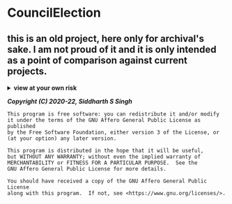 # CouncilElection

## this is an old project,  here only for archival's sake. I am not proud of it and it is only intended as a point of comparison against current projects. 

<details>
<summary><strong>view at your own risk</strong></summary>
This is the election suite that I created for my school's student council election.

FileIO.java is a common class file across all the programs.
Since *I* wrote it, I highly do not recommend you use it in your own programs. [IT DOES, HOWEVER, WORK.]

The principle on which FileIO.java operates is to load a file into an ArrayList, then perform all operations on this ArrayList, then dump the file's contents back into the file.

DBCreator is a program to create a database in a stripped down, XML-like language. It has a simple structure, tho it does get hard to read, and the structure is explained in a comment at the starting of the supplied test file.

candidateData is a data storage class for storing candidate data. It maintains a record of candidate name, the number of votes, the position of that candidate, and the serial number of the candidate for a specific position.

electionPrg is the main election program. It reads from the file, conducts the election by dynamically creating a ton of candidateData objects and a form to accept votes, then dumps everything back into the file.

Results Display is a very simple program to parse the election file, intended for use after the election, and display the votes from each machine. Before you ask why a networked approach / external libraries were not used, it was simply a result of the school's limited computer infrastructure.

</details>

_**Copyright (C) 2020-22, Siddharth S Singh**_

```
This program is free software: you can redistribute it and/or modify
it under the terms of the GNU Affero General Public License as published
by the Free Software Foundation, either version 3 of the License, or
(at your option) any later version.

This program is distributed in the hope that it will be useful,
but WITHOUT ANY WARRANTY; without even the implied warranty of
MERCHANTABILITY or FITNESS FOR A PARTICULAR PURPOSE.  See the
GNU Affero General Public License for more details.

You should have received a copy of the GNU Affero General Public License
along with this program.  If not, see <https://www.gnu.org/licenses/>.
```
